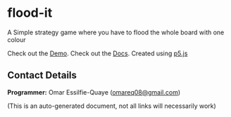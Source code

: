 # flood-it

A Simple strategy game where you have to flood the whole board with one colour

Check out the [Demo](https://omareq.github.io/flood-it).
Check out the [Docs](https://omareq.github.io/flood-it/docs).
Created using [p5.js](https://p5js.org/)

## Contact Details
__Programmer:__ Omar Essilfie-Quaye (omareq08@gmail.com)


(This is an auto-generated document, not all links will necessarily work)
